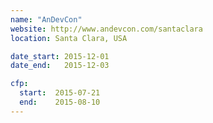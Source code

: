 ```yaml
---
name: "AnDevCon"
website: http://www.andevcon.com/santaclara
location: Santa Clara, USA

date_start: 2015-12-01
date_end:   2015-12-03

cfp:
  start:  2015-07-21
  end:    2015-08-10
---
```

